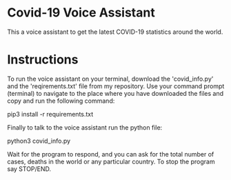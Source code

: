 # Covid-19 Voice Assistant
This a voice assistant to get the latest COVID-19 statistics around the world.

# Instructions
To run the voice assistant on your terminal, download the 'covid_info.py' and the 'reqirements.txt' file from my repository. Use your command prompt (terminal) to navigate to the place where you have downloaded the files and copy and run the following command:

pip3 install -r requirements.txt

Finally to talk to the voice assistant run the python file:

python3 covid_info.py

Wait for the program to respond, and you can ask for the total number of cases, deaths in the world or any particular country. To stop the program say STOP/END.
